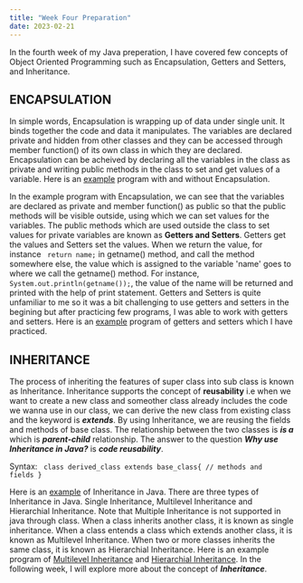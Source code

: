 ```yaml
---
title: "Week Four Preparation"
date: 2023-02-21
---
```


In the fourth week of my Java preperation, I have covered few concepts of Object Oriented Programming such as Encapsulation, Getters and Setters, and Inheritance. 

## ENCAPSULATION ##

  In simple words, Encapsulation is wrapping up of data under single unit. It binds together the code and data it manipulates. The variables are declared private and hidden from other classes and they can be accessed through member function() of its own class in which they are declared. Encapsulation can be acheived by declaring all the variables in the class as private and writing public methods in the class to set and get values of a variable. Here is an [example](https://github.com/jaswanthkasani/LearningBlog/blob/main/program/encapsulation.java) program with and without Encapsulation. 
  
  In the example program with Encapsulation, we can see that the variables are declared as private and member function() as public so that the public methods will be visible outside, using which we can set values for the variables. The public methods which are used outside the class to set values for private variables are known as **Getters and Setters**. Getters get the values and Setters set the values. When we return the value, for instance <code> return name;</code> in getname() method, and call the method somewhere else, the value which is assigned to the variable 'name' goes to where we call the getname() method. For instance, <code> System.out.println(getname());</code>, the value of the name will be returned and printed with the help of print statement. Getters and Setters is quite unfamiliar to me so it was a bit challenging to use getters and setters in the begining but  after practicing few programs, I was able to work with getters and setters. Here is an [example](https://github.com/jaswanthkasani/LearningBlog/blob/main/program/Getter_setter.java) program of getters and setters which I have practiced.
  
## INHERITANCE ##

  The process of inheriting the features of super class into sub class is known as Inheritance. Inheritance supports the concept of **reusability** i.e when we want to create a new class and someother class already includes the code we wanna use in our class, we can derive the new class from existing class and the keyword is ***extends***. By using Inheritance, we are reusing the fields and methods of base class. The relationship between the two classes is ***is a*** which is ***parent-child*** relationship. The answer to the question ***Why use Inheritance in Java?*** is ***code reusability***.
 
Syntax:
<code>
  class derived_class extends base_class{
  // methods and fields
  }
 </code>
  
   Here is an [example](https://github.com/jaswanthkasani/LearningBlog/blob/main/program/Inheritance.java) of Inheritance in Java. There are three types of Inheritance in Java. Single Inheritance, Multilevel Inheritance and Hierarchial Inheritance. Note that Multiple Inheritance is not supported in java through class. When a class inherits another class, it is known as single inheritance. When a class entends a class which extends another class, it is known as Multilevel Inheritance. When two or more classes inherits the same class, it is known as Hierarchial Inheritance. Here is an example program of [Multilevel Inheritance](https://github.com/jaswanthkasani/LearningBlog/blob/main/program/multilevel.java) and [Hierarchial Inheritance](https://github.com/jaswanthkasani/LearningBlog/blob/main/program/hierarchial.java). In the following week, I will explore more about the concept of ***Inheritance***.
   
